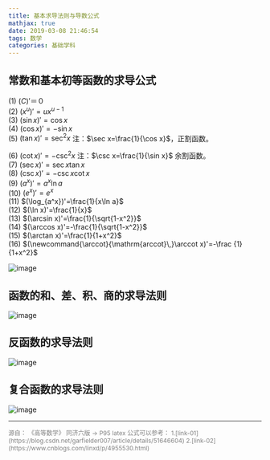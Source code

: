 ```yaml
---
title: 基本求导法则与导数公式
mathjax: true
date: 2019-03-08 21:46:54
tags: 数学
categories: 基础学科
---
```


## 常数和基本初等函数的求导公式

(1) $(C)'＝０$  
(2) $(x^u)'=ux^{u-1}$  
(3) $(\sin x)'=\cos x$  
(4) $(\cos x)'=-\sin x$  
(5) $(\tan x)'=\sec^2x$  注：$\sec x=\frac{1}{\cos x}$，正割函数。
<!--more-->
(6) $(\cot x)'=-\csc^2x$  注：$\csc x=\frac{1}{\sin x}$ 余割函数。  
(7) $(\sec x)'=\sec x\tan x$  
(8) $(\csc x)'=-\csc x\cot x$  
(9) $(a^x)'=a^x\ln a$  
(10) $(e^x)'=e^x$  
(11) $(\log_{a^x})'=\frac{1}{x\ln a}$  
(12) $(\ln x)'=\frac{1}{x}$  
(13) $(\arcsin x)'=\frac{1}{\sqrt{1-x^2}}$  
(14) $(\arccos x)'=-\frac{1}{\sqrt{1-x^2}}$  
(15) $(\arctan x)'=\frac{1}{1+x^2}$  
(16) $(\newcommand{\arccot}{\mathrm{arccot}\,}\arccot x)'=-\frac {1}{1+x^2}$  

![image](https://wx3.sinaimg.cn/large/006mcMYXgy1g0vqyxyem1j30fp0ch75z.jpg)

## 函数的和、差、积、商的求导法则

![image](https://wx4.sinaimg.cn/large/006mcMYXgy1g0wcynq5ttj30fy03fdga.jpg)

## 反函数的求导法则

![image](https://ws3.sinaimg.cn/large/006mcMYXgy1g0wczn2hazj30ka0490t8.jpg)

## 复合函数的求导法则

![image](https://ws3.sinaimg.cn/large/006mcMYXgy1g0wd06ivjwj30kb03f3yz.jpg)

<hr/>
<span style="color:gray;font-size:12px">
源自：    
《高等数学》 同济六版 -> P95
latex 公式可以参考：  
1.[link-01](https://blog.csdn.net/garfielder007/article/details/51646604)  
2.[link-02](https://www.cnblogs.com/linxd/p/4955530.html)  
</span>
